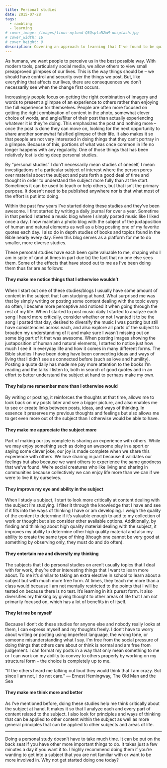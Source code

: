 ```yaml
---
title: Personal studies
date: 2015-07-28
tags:
  - rambling
  - learning
# cover_image: /images/linus-nylund-Q5QspluNZmM-unsplash.jpg
# cover_width: 16
# cover_height: 9
description: Covering an approach to learning that I've found to be quite valuable.
---
```


As humans, we want people to perceive us in the best possible way. With modern tools, particularly social media, we allow others to view small preapproved glimpses of our lives. This is the way things should be – we should have control and security over the things we post. But, like everything that affects our lives, there are consequences we don’t necessarily see when the change first occurs.

Increasingly people focus on getting the right combination of imagery and words to present a glimpse of an experience to others rather than enjoying the full experience for themselves. <span class="excerpt-marker"></span>People are often more focused on getting the right combination of content in the photo, somewhat clever choice of words, and angle/filter of their post than actually experiencing whatever it is they’re doing. This emphasizes the post and nothing more – once the post is done they can move on, looking for the next opportunity to share another somewhat falsified glimpse of their life. It also makes it so that people are not very interested in doing things that they can’t portray in a glimpse. Because of this, portions of what was once common in life no longer happens with any regularity. One of those things that has been relatively lost is doing deep personal studies.

By “personal studies” I don’t necessarily mean studies of oneself, I mean investigations of a particular subject of interest where the person pores over material about the subject and puts forth a good deal of time and thought in order to understand the subject more fully than at the start. Sometimes it can be used to teach or help others, but that isn’t the primary purpose. It doesn’t need to be published anywhere nor is that what most of the effort is put into doing.

Within the past few years I’ve started doing these studies and they’ve been awesome. I first started by writing a daily journal for over a year. Sometime in that period I started a music blog where I simply posted music like I liked once a day. I now maintain a photo blog with the subject of the juxtaposition of human and natural elements as well as a blog posting one of my favorite quotes each day. I also do in depth studies of books and topics found in the Bible nearly every day. Even this blog serves as a platform for me to do smaller, more diverse studies.

These personal studies have each been quite valuable to me, shaping who I am in spite of (and at times in part due to) the fact that no one else sees them. Some of the effects that have stood out to me as I’ve been doing them thus far are as follows:

<h4>They make me notice things that I otherwise wouldn’t</h4>

When I start out one of these studies/blogs I usually have some amount of content in the subject that I am studying at hand. What surprised me was that by simply writing or posting some content dealing with the topic every so often, I became more perceptive and noticed it when going through the rest of my life. When I started to post music daily I started to analyze each song I heard more critically, consider whether or not I wanted it to be the song I posted that day, desired to diversify the music I was posting but still have consistencies across each, and also explore all parts of the subject to broaden my understanding of it and make sure I wasn’t missing out on some big part of it that was awesome. When posting images showing the juxtaposition of human and natural elements, I started to notice just how much I see it in everyday life and how it comes in many different forms. The Bible studies I have been doing have been connecting ideas and ways of living that I didn’t see as connected before (such as love and humility). Posting a quote daily has made me pay more attention to the books I’m reading and the talks I listen to, both in search of good quotes and in an effort to better understand the subject at hand to perhaps make my own.

<h4>They help me remember more than I otherwise would</h4>

By writing or posting, it reinforces the thoughts at that time, allows me to look back on my posts later and see a bigger picture, and also enables me to see or create links between posts, ideas, and ways of thinking. In essence it preserves my previous thoughts and feelings but also allows me to get even more out of the subject than I otherwise would be able to have.

<h4>They make me appreciate the subject more</h4>

Part of making our joy complete is sharing an experience with others. While we may enjoy something such as doing an awesome play in a sport or saying some clever joke, our joy is made complete when we share this experience with others. We love sharing in part because it validates our feelings but also because we want others to experience the same goodness that we’ve found. We’re social creatures who like living and sharing in communities because collectively we can enjoy life more than we can if we were to live it by ourselves.

<h4>They improve my eye and ability in the subject</h4>

When I study a subject, I start to look more critically at content dealing with the subject I’m studying. I filter it through the knowledge that I have and see if it fits into the ways of thinking I have or am developing. I weigh the quality of the content to determine if it’s valuable enough to add to my collection of work or thought but also consider other available options. Additionally, by finding and thinking about high quality material dealing with the subject, it improves my ability to determine other high quality material and also my ability to create the same type of thing (though one cannot be very good at something by observing only, they must do and do often).

<h4>They entertain me and diversify my thinking</h4>

The subjects that I do personal studies on aren’t usually topics that I deal with for work, they’re other interesting things that I want to learn more about. To me it’s similar to taking an extra elective in school to learn about a subject but with much more free form. At times, they teach me more than a class would because I am not mentally restricted to the points that I will be tested on because there is no test. It’s learning in it’s purest form. It also diversifies my thinking by giving thought to other areas of life that I am not primarily focused on, which has a lot of benefits in of itself.

<h4>They let me be myself</h4>

Because I don’t do these studies for anyone else and nobody really looks at them, I can express myself and my thoughts freely. I don’t have to worry about writing or posting using imperfect language, the wrong tone, or someone misunderstanding what I say. I’m free from the social pressure of doing things that others care about or think is normal and am free from judgement. I can format my posts in a way that only mean something to me or I can work on my ability to convey to others properly by working on my structural form – the choice is completely up to me.

“If the others heard me talking out loud they would think that I am crazy. But since I am not, I do not care.” — Ernest Hemingway, The Old Man and the Sea

<h4>They make me think more and better</h4>

As I’ve mentioned before, doing these studies help me think critically about the subject at hand. It makes it so that I analyze each and every part of content related to the subject. I also look for principles and ways of thinking that can be applied to other content within the subject as well as more general principles that can be applied to other subjects and areas of life.

<hr>

Doing a personal study doesn’t have to take much time. It can be put on the back seat if you have other more important things to do. It takes just a few minutes a day if you want it to. I highly recommend doing them if you’re wanting to get into a subject that you are not familiar with or want to be more involved in. Why not get started doing one today?
